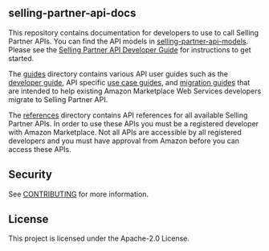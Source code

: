 ## selling-partner-api-docs
This repository contains documentation for developers to use to call Selling Partner APIs. You can find the API models in [selling-partner-api-models](https://github.com/amzn/selling-partner-api-models). Please see the [Selling Partner API Developer Guide](https://github.com/amzn/selling-partner-api-docs/blob/main/guides/developer-guide/SellingPartnerApiDeveloperGuide.pdf) for instructions to get started.

The [guides](https://github.com/amzn/selling-partner-api-docs/tree/main/guides) directory contains various API user guides such as the [developer guide](https://github.com/amzn/selling-partner-api-docs/tree/main/guides/developer-guide), API specific [use case guides](https://github.com/amzn/selling-partner-api-docs/tree/main/guides/use-case-guides), and [migration guides](https://github.com/amzn/selling-partner-api-docs/tree/main/guides/migration-guides) that are intended to help existing Amazon Marketplace Web Services developers migrate to Selling Partner API.

The [references](https://github.com/amzn/selling-partner-api-docs/tree/main/references) directory contains API references for all available Selling Partner APIs. In order to use these APIs you must be a registered developer with Amazon Marketplace. Not all APIs are accessible by all registered developers and you must have approval from Amazon before you can access these APIs.

## Security

See [CONTRIBUTING](CONTRIBUTING.md#security-issue-notifications) for more information.

## License

This project is licensed under the Apache-2.0 License.

